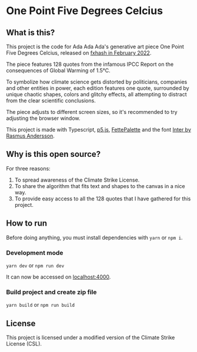 # One Point Five Degrees Celcius

## What is this?

This project is the code for Ada Ada Ada's generative art piece One Point Five Degrees Celcius, released on [fxhash in February 2022](https://www.fxhash.xyz/generative/10011).

The piece features 128 quotes from the infamous IPCC Report on the consequences of Global Warming of 1.5°C.

To symbolize how climate science gets distorted by politicians, companies and other entities in power, each edition features one quote, surrounded by unique chaotic shapes, colors and glitchy effects, all attempting to distract from the clear scientific conclusions.

The piece adjusts to different screen sizes, so it's recommended to try adjusting the browser window. 

This project is made with Typescript, [p5.js](https://p5js.org/), [FettePalette](https://meodai.github.io/fettepalette/) and the font [Inter by Rasmus Andersson](https://rsms.me/inter/).

## Why is this open source?

For three reasons:

1. To spread awareness of the Climate Strike License.
2. To share the algorithm that fits text and shapes to the canvas in a nice way.
3. To provide easy access to all the 128 quotes that I have gathered for this project.

## How to run

Before doing anything, you must install dependencies with `yarn` or `npm i`.

### Development mode

`yarn dev` or `npm run dev`

It can now be accessed on [localhost:4000](localhost:4000).

### Build project and create zip file

`yarn build` or `npm run build`

## License

This project is licensed under a modified version of the Climate Strike License (CSL).
